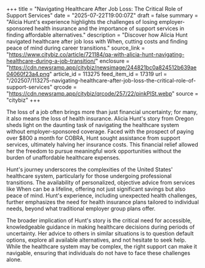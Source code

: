 +++
title = "Navigating Healthcare After Job Loss: The Critical Role of Support Services"
date = "2025-07-22T19:00:07Z"
draft = false
summary = "Alicia Hunt's experience highlights the challenges of losing employer-sponsored health insurance and the importance of support services in finding affordable alternatives."
description = "Discover how Alicia Hunt navigated healthcare after job loss with When, cutting costs and finding peace of mind during career transitions."
source_link = "https://www.citybiz.co/article/721184/qa-with-alicia-hunt-navigating-healthcare-during-a-job-transition/"
enclosure = "https://cdn.newsramp.app/citybiz/newsimage/244821bc0a824512b639ae04060f23a4.png"
article_id = 113275
feed_item_id = 17319
url = "/202507/113275-navigating-healthcare-after-job-loss-the-critical-role-of-support-services"
qrcode = "https://cdn.newsramp.app/citybiz/qrcode/257/22/pinkPlSt.webp"
source = "citybiz"
+++

<p>The loss of a job often brings more than just financial uncertainty; for many, it also means the loss of health insurance. Alicia Hunt's story from Oregon sheds light on the daunting task of navigating the healthcare system without employer-sponsored coverage. Faced with the prospect of paying over $800 a month for COBRA, Hunt sought assistance from support services, ultimately halving her insurance costs. This financial relief allowed her the freedom to pursue meaningful work opportunities without the burden of unaffordable healthcare expenses.</p><p>Hunt's journey underscores the complexities of the United States' healthcare system, particularly for those undergoing professional transitions. The availability of personalized, objective advice from services like When can be a lifeline, offering not just significant savings but also peace of mind. Hunt's experience, including unexpected health challenges, further emphasizes the need for health insurance plans tailored to individual needs, beyond what traditional employer group plans offer.</p><p>The broader implication of Hunt's story is the critical need for accessible, knowledgeable guidance in making healthcare decisions during periods of uncertainty. Her advice to others in similar situations is to question default options, explore all available alternatives, and not hesitate to seek help. While the healthcare system may be complex, the right support can make it navigable, ensuring that individuals do not have to face these challenges alone.</p>